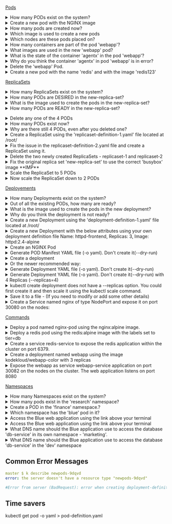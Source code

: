 [Pods](https://kodekloud.com/p/practice-test-kubernetes-ckad-pods)

<details><summary>How many PODs exist on the system?</summary>

```yaml
k get pods
```

</details>

<details><summary>Create a new pod with the NGINX image</summary>

```yaml
k run pod --image=nginx
```

</details>   

<details><summary>How many pods are created now?</summary>

```yaml
k get pods
```

</details>

<details><summary>Which image is used to create a new pods</summary>

```yaml
k describe pods newpods-lf26b
```

</details>

<details><summary>Which nodes are these pods placed on?</summary>

```yaml
k get pods -o=wide
```

</details>

<details><summary>How many containers are part of the pod 'webapp'?</summary>

```yaml
k describe pods webapp
```

</details>

<details><summary>What images are used in the new 'webapp' pod?</summary>

```yaml
k describe po webapp
```

</details>

<details><summary>What is the state of the container 'agentx' in the pod 'webapp'?</summary>

```yaml
k describe po webapp
```

</details>

<details><summary>Why do you think the container 'agentx' in pod 'webapp' is in error?</summary>

```yaml
k describe po webapp
```

</details>

<details><summary>Delete the 'webapp' Pod.</summary>

```yaml
k delete po webapp
```

</details>

<details><summary>Create a new pod with the name 'redis' and with the image 'redis123'</summary>

```yaml
k run redis --image=redis123 --generator=run-pod/v1
``` //TODO

</details>

<details><summary>Now fix the image on the pod to 'redis'.</summary>

```yaml
k edit po redis
```

</details>

[ReplicaSets](https://kodekloud.com/p/practice-test-kubernetes-ckad-replicasets)

<details><summary>How many ReplicaSets exist on the system?</summary>

```yaml
k get rs
```

</details>
    
<details><summary>How many PODs are DESIRED in the new-replica-set?</summary>

```yaml
k get rs
```
Look at desired 
</details>
    
<details><summary>What is the image used to create the pods in the new-replica-set?</summary>

```yaml
k describe rs
```
</details>
    
<details><summary>How many PODs are READY in the new-replica-set?</summary>

```yaml
k get rs
```
 
Look at ready column</details> 
   
<details><summary>Delete any one of the 4 PODs</summary>

```yaml
k delete po new-replica-set-kfgml
```
</details>
    
<details><summary>How many PODs exist now?</summary>

```yaml
k get po
```

</details>
    
<details><summary>Why are there still 4 PODs, even after you deleted one?</summary>     
New pod created automatically when deleted one. RS ensures desired number of pods</details> 
    
<details><summary>Create a ReplicaSet using the 'replicaset-definition-1.yaml' file located at /root/</summary>

```yaml
kubectl create -f FILENAME 
```

</details>
    
<details><summary>Fix the issue in the replicaset-definition-2.yaml file and create a ReplicaSet using it.</summary>
Lables should match, API Version </details>
    
<details><summary>Delete the two newly created ReplicaSets - replicaset-1 and replicaset-2</summary>

```yaml
k delete rs name
```

</details>
    
<details><summary>Fix the original replica set 'new-replica-set' to use the correct 'busybox' image **IMP**</summary>
     
```yaml
k edit rs new-replica-set.
```
   
Delete all pods 
</details>
 
<details><summary>Scale the ReplicaSet to 5 PODs</summary>

```yaml
k edit rs new-replica-set
```

</details>
    
<details><summary>Now scale the ReplicaSet down to 2 PODs</summary>
k edit rs new-replica-set //TODO </details>
    
[Deployements](https://kodekloud.com/p/practice-test-kubernetes-ckad-deployments)    

<details><summary>How many Deployments exist on the system?</summary>

```yaml
k get deploy 
```   

</details>
    
<details><summary>Out of all the existing PODs, how many are ready?</summary>

```yaml
k get po
Ready Column - 0/1
```   

</details>
    
<details><summary>What is the image used to create the pods in the new deployment?</summary>

```yaml
k get deploy -o=wide
```   

</details>
    
<details><summary>Why do you think the deployment is not ready?</summary>
Image does not exist</details>
    
<details><summary>Create a new Deployment using the 'deployment-definition-1.yaml' file located at /root/</summary>
kind, api version, labels, image  </details>

<details><summary>Create a new Deployment with the below attributes using your own deployment definition file Name: httpd-frontend, Replicas: 3, Image: httpd:2.4-alpine</summary>    

```yaml
kubectl run --generator=deployment/v1beta1 httpd-frontend --replicas=3 --image=httpd:2.4-alpine
```   

</details>
     
<details><summary>Create an NGINX Pod </summary>

```yaml
kubectl run --generator=run-pod/v1 nginx --image=nginx
```   

</details>

<details><summary>Generate POD Manifest YAML file (-o yaml). Don't create it(--dry-run)</summary>

```yaml
kubectl run --generator=run-pod/v1 nginx --image=nginx --dry-run -o yaml
```   

</details>

<details><summary>Create a deployment</summary>

```yaml
kubectl run --generator=deployment/v1beta1 nginx --image=nginx
```   

</details>

<details><summary>Or the newer recommended way:</summary>

```yaml
kubectl create deployment --image=nginx nginx
```   

</details>

<details><summary>Generate Deployment YAML file (-o yaml). Don't create it(--dry-run)</summary>

```yaml
kubectl run --generator=deployment/v1beta1 nginx --image=nginx --dry-run -o yaml
    Or
kubectl create deployment --image=nginx nginx --dry-run -o yaml
```   

</details>

<details><summary>Generate Deployment YAML file (-o yaml). Don't create it(--dry-run) with 4 Replicas (--replicas=4)</summary>

```yaml
kubectl run --generator=deployment/v1beta1 nginx --image=nginx --dry-run --replicas=4 -o yaml
```   

</details>

<details><summary>kubectl create deployment does not have a --replicas option. You could first create it and then scale it using the kubectl scale command.</summary></details>

<details><summary>Save it to a file - (If you need to modify or add some other details)</summary>

```yaml
kubectl run --generator=deployment/v1beta1 nginx --image=nginx --dry-run --replicas=4 -o yaml > nginx-deployment.yaml
```   

</details>


<details><summary>Create a Service named nginx of type NodePort and expose it on port 30080 on the nodes:</summary>

```yaml
kubectl create service nodeport nginx --tcp=80:80 --node-port=30080 --dry-run -o yaml
```   

</details>
      
  
[Commands](https://kodekloud.com/p/practice-test-kubernetes-cka-imperative-1)   

<details><summary>Deploy a pod named nginx-pod using the nginx:alpine image.</summary>

```yaml
k run  --generator=run-pod/v1 nginx-pod --image=nginx:alpine
```

</details>
   
<details><summary>Deploy a redis pod using the redis:alpine image with the labels set to tier=db</summary>   

```yaml
k run  --generator=run-pod/v1 redis --labels=tier=db --image=redis:alpine
```

</details>

<details><summary>Create a service redis-service to expose the redis application within the cluster on port 6379.</summary>

```yaml
k expose pod redis --port=6379 --name redis-service
```

</details>
  
<details><summary>Create a deployment named webapp using the image kodekloud/webapp-color with 3 replicas</summary>

```yaml
k run --generator=deployment/v1beta1 webapp --image=kodekloud/webapp-color --replicas=3  
```

</details>
    
<details><summary>Expose the webapp as service webapp-service application on port 30082 on the nodes on the cluster. The web application listens on port 8080</summary>

```yaml
kubectl expose deployment webapp --type=NodePort --port=8080 --name=webapp-service --dry-run -o yaml > webapp-service.yaml
```

</details>
    
[Namespaces](https://kodekloud.com/p/practice-test-kubernetes-ckad-namespaces)

<details><summary>How many Namespaces exist on the system?</summary>

```yaml
kubectl get namespace
```

</details>


<details><summary>How many pods exist in the 'research' namespace?</summary>

```yaml
kubectl get namespace
```

</details>

<details><summary>Create a POD in the 'finance' namespace.?</summary>

```yaml
k run redis --image=redis --namespace=finance --generator=run-pod/v1
```

</details>


<details><summary>Which namespace has the 'blue' pod in it?</summary>

```yaml
kubectl get pods --all-namespaces
```

</details>

<details><summary>Access the Blue web application using the link above your terminal</summary>

```yaml
TODO
```

</details>

<details><summary>Access the Blue web application using the link above your terminal</summary>

```yaml
TODO
```

</details>

<details><summary>What DNS name should the Blue application use to access the database 'db-service' in its own namespace - 'marketing'.</summary>

```yaml
TODO
```

</details>

<details><summary>What DNS name should the Blue application use to access the database 'db-service' in the 'dev' namespace</summary>

```yaml
TODO
```

</details>





## Common Error Messages

```yaml
master $ k describe newpods-9dqvd
error: the server doesn't have a resource type "newpods-9dqvd"
```

```yaml
#Error from server (BadRequest): error when creating deployment-definition-1.yaml: deployment in version "v1" cannot be handled as a Deployment: no kind "deployment" is registered for version "apps/v1"
```

## Time savers
kubectl get pod <pod-name> -o yaml > pod-definition.yaml
